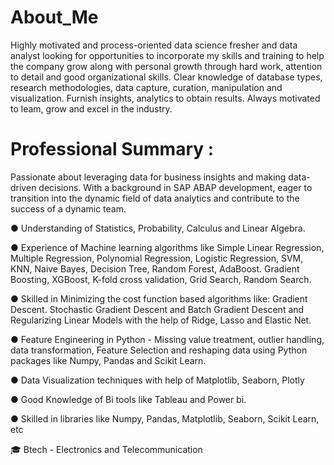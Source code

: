 # About_Me

Highly motivated and process-oriented data science fresher and data analyst looking for opportunities to incorporate my skills and training to help the company grow along with personal growth through hard work, attention to detail and good organizational skills. Clear knowledge of database types, research methodologies, data capture, curation, manipulation and visualization. Furnish insights, analytics to obtain results. Always motivated to leam, grow and excel in the industry. 

# Professional Summary :
Passionate about leveraging data for business insights and making data-driven decisions. With a background in SAP ABAP development, eager to transition into the dynamic field of data analytics and contribute to the success of a dynamic team.

● Understanding of Statistics, Probability, Calculus and Linear Algebra.

● Experience of Machine learning algorithms like Simple Linear Regression, Multiple Regression, Polynomial Regression, Logistic Regression, SVM, KNN, Naive Bayes, Decision Tree, Random Forest, AdaBoost. Gradient Boosting, XGBoost, K-fold cross validation, Grid Search, Random Search.

● Skilled in Minimizing the cost function based algorithms like: Gradient Descent. Stochastic Gradient Descent and Batch Gradient Descent and Regularizing Linear Models with the help of Ridge, Lasso and Elastic Net. 

● Feature Engineering in Python - Missing value treatment, outlier handling, data transformation, Feature Selection and reshaping data using Python packages like
Numpy, Pandas and Scikit Learn.

● Data Visualization techniques with help of Matplotlib, Seaborn, Plotly 

● Good Knowledge of Bi tools like Tableau and Power bi. 

● Skilled in libraries like Numpy, Pandas, Matplotlib, Seaborn, Scikit Learn, etc

🎓 Btech - Electronics and Telecommunication
